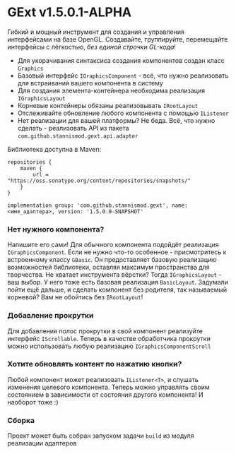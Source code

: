 # GExt v1.5.0.1-ALPHA
Гибкий и мощный инструмент для создания и управления интерфейсами на базе OpenGL.
Создавайте, группируйте, перемещайте интерфейсы с лёгкостью, *без единой строчки GL-кода*!

- Для укорачивания синтаксиса создания компонентов создан класс `Graphics`
- Базовый интерфейс `IGraphicsComponent` - всё, что нужно реализовать для встраивания вашего компонента в систему
- Для создания элемента-контейнера необходима реализация `IGraphicsLayout`
- Корневые контейнеры обязаны реализовывать `IRootLayout`
- Отслеживайте обновление любого компонента с помощью `IListener`
- Нет реализации для вашей платформы? Не беда. Всё, что нужно сделать - реализовать API из пакета `com.github.stannismod.gext.api.adapter`

Библиотека доступна в Maven:
```
repositories {
    maven {
        url = "https://oss.sonatype.org/content/repositories/snapshots/"
    }
}

implementation group: 'com.github.stannismod.gext', name: <имя_адаптера>, version: '1.5.0.0-SNAPSHOT'
```

### Нет нужного компонента?
Напишите его сами! Для обычного компонента подойдёт реализация `IGraphicsComponent`. Если не нужно что-то особенное - присмотритесь к встроенному классу `GBasic`.
Он предоставляет базовую реализацию возможностей библиотеки, оставляя максимум пространства для творчества.
Не хватает инструмента вёрстки? Тогда `IGraphicsLayout` - ваш выбор. У него тоже есть базовая реализация `BasicLayout`.
Задумали пойти ещё дальше, и сделать компонент без родителя, так называемый корневой? Вам не обойтись без `IRootLayout`!
### Добавление прокрутки
Для добавления полос прокрутки в свой компонент реализуйте интерфейс `IScrollable`. 
Теперь в качестве обработчика прокрутки можно использовать любую реализацию `IGraphicsComponentScroll`  
### Хотите обновлять контент по нажатию кнопки?
Любой компонент может реализовать `IListener<T>`, и слушать изменения целевого компонента. Теперь можно управлять своим состоянием
в зависимости от состояния другого компонента! И наоборот тоже :)

### Сборка
Проект может быть собран запуском задачи `build` из модуля реализации адаптеров
